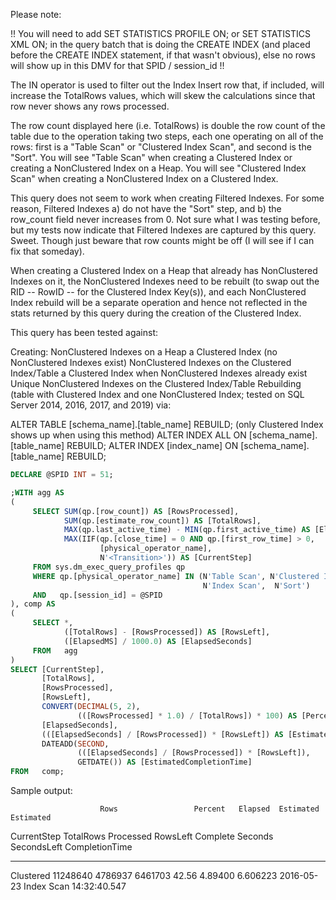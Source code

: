 Please note:

!! You will need to add SET STATISTICS PROFILE ON; or SET STATISTICS XML ON; in the query batch that is doing the CREATE INDEX (and placed before the CREATE INDEX statement, if that wasn't obvious), else no rows will show up in this DMV for that SPID / session_id !!

The IN operator is used to filter out the Index Insert row that, if included, will increase the TotalRows values, which will skew the calculations since that row never shows any rows processed.

The row count displayed here (i.e. TotalRows) is double the row count of the table due to the operation taking two steps, each one operating on all of the rows: first is a "Table Scan" or "Clustered Index Scan", and second is the "Sort". You will see "Table Scan" when creating a Clustered Index or creating a NonClustered Index on a Heap. You will see "Clustered Index Scan" when creating a NonClustered Index on a Clustered Index.

This query does not seem to work when creating Filtered Indexes. For some reason, Filtered Indexes a) do not have the "Sort" step, and b) the row_count field never increases from 0.
Not sure what I was testing before, but my tests now indicate that Filtered Indexes are captured by this query. Sweet. Though just beware that row counts might be off (I will see if I can fix that someday).

When creating a Clustered Index on a Heap that already has NonClustered Indexes on it, the NonClustered Indexes need to be rebuilt (to swap out the RID -- RowID -- for the Clustered Index Key(s)), and each NonClustered Index rebuild will be a separate operation and hence not reflected in the stats returned by this query during the creation of the Clustered Index.

This query has been tested against:

Creating:
NonClustered Indexes on a Heap
a Clustered Index (no NonClustered Indexes exist)
NonClustered Indexes on the Clustered Index/Table
a Clustered Index when NonClustered Indexes already exist
Unique NonClustered Indexes on the Clustered Index/Table
Rebuilding (table with Clustered Index and one NonClustered Index; tested on SQL Server 2014, 2016, 2017, and 2019) via:

ALTER TABLE [schema_name].[table_name] REBUILD; (only Clustered Index shows up when using this method)
ALTER INDEX ALL ON [schema_name].[table_name] REBUILD;
ALTER INDEX [index_name] ON [schema_name].[table_name] REBUILD;

```sql
DECLARE @SPID INT = 51;

;WITH agg AS
(
     SELECT SUM(qp.[row_count]) AS [RowsProcessed],
            SUM(qp.[estimate_row_count]) AS [TotalRows],
            MAX(qp.last_active_time) - MIN(qp.first_active_time) AS [ElapsedMS],
            MAX(IIF(qp.[close_time] = 0 AND qp.[first_row_time] > 0,
                    [physical_operator_name],
                    N'<Transition>')) AS [CurrentStep]
     FROM sys.dm_exec_query_profiles qp
     WHERE qp.[physical_operator_name] IN (N'Table Scan', N'Clustered Index Scan',
                                           N'Index Scan',  N'Sort')
     AND   qp.[session_id] = @SPID
), comp AS
(
     SELECT *,
            ([TotalRows] - [RowsProcessed]) AS [RowsLeft],
            ([ElapsedMS] / 1000.0) AS [ElapsedSeconds]
     FROM   agg
)
SELECT [CurrentStep],
       [TotalRows],
       [RowsProcessed],
       [RowsLeft],
       CONVERT(DECIMAL(5, 2),
               (([RowsProcessed] * 1.0) / [TotalRows]) * 100) AS [PercentComplete],
       [ElapsedSeconds],
       (([ElapsedSeconds] / [RowsProcessed]) * [RowsLeft]) AS [EstimatedSecondsLeft],
       DATEADD(SECOND,
               (([ElapsedSeconds] / [RowsProcessed]) * [RowsLeft]),
               GETDATE()) AS [EstimatedCompletionTime]
FROM   comp;
```
Sample output:

                        Rows                 Percent   Elapsed  Estimated    Estimated
CurrentStep  TotalRows  Processed  RowsLeft  Complete  Seconds  SecondsLeft  CompletionTime
-----------  ---------  ---------  --------  --------  -------  -----------  --------------
Clustered    11248640   4786937    6461703   42.56     4.89400  6.606223     2016-05-23
Index Scan                                                                   14:32:40.547
